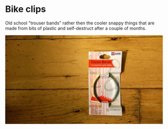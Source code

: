 # Bike clips
Old school "trouser bands" rather then the cooler snappy things that are made
from bits of plastic and self-destruct after a couple of months.

![](images/trouser_bands.jpg)
